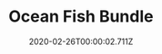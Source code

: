 ---
templateKey: blog-post
featuredpost: false
date: 2020-02-26T00:00:02.711Z
featuredimage: /img/Ocean_Fish_Bundle.png
title: Ocean Fish Bundle
description: Fish Tank
reward: Warp Totem Beach (5)
tags:
  - Sardine
  - Tuna
  - Red Snapper
  - Tilapia
---